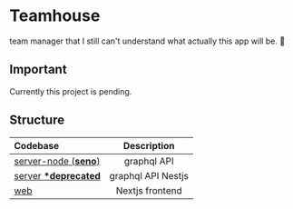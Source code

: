 # Teamhouse

team manager that I still can't understand what actually this app will be. 🙌

## Important

Currently this project is pending.

## Structure

| Codebase                              |    Description     |
| :------------------------------------ | :----------------: |
| [server-node (**seno**)](server-node) |    graphql API     |
| [server **\*deprecated**](server)     | graphql API Nestjs |
| [web](web)                            |  Nextjs frontend   |
